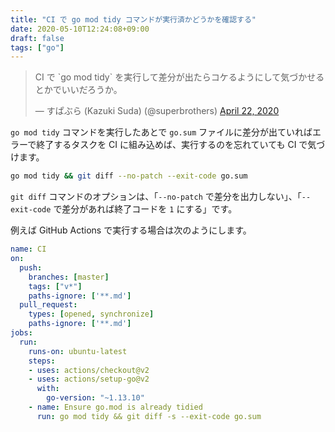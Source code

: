 ```yaml
---
title: "CI で go mod tidy コマンドが実行済かどうかを確認する"
date: 2020-05-10T12:24:08+09:00
draft: false
tags: ["go"]
---
```


<blockquote class="twitter-tweet"><p lang="ja" dir="ltr">CI で `go mod tidy` を実行して差分が出たらコケるようにして気づかせるとかでいいだろうか。</p>&mdash; すぱぶら (Kazuki Suda) (@superbrothers) <a href="https://twitter.com/superbrothers/status/1252762835563589632?ref_src=twsrc%5Etfw">April 22, 2020</a></blockquote> <script async src="https://platform.twitter.com/widgets.js" charset="utf-8"></script>

`go mod tidy` コマンドを実行したあとで `go.sum` ファイルに差分が出ていればエラーで終了するタスクを CI に組み込めば、実行するのを忘れていても CI で気づけます。

```bash
go mod tidy && git diff --no-patch --exit-code go.sum
```

`git diff` コマンドのオプションは、「`--no-patch` で差分を出力しない」、「`--exit-code` で差分があれば終了コードを `1` にする」です。

例えば GitHub Actions で実行する場合は次のようにします。

```yaml
name: CI
on:
  push:
    branches: [master]
    tags: ["v*"]
    paths-ignore: ['**.md']
  pull_request:
    types: [opened, synchronize]
    paths-ignore: ['**.md']
jobs:
  run:
    runs-on: ubuntu-latest
    steps:
    - uses: actions/checkout@v2
    - uses: actions/setup-go@v2
      with:
        go-version: "~1.13.10"
    - name: Ensure go.mod is already tidied
      run: go mod tidy && git diff -s --exit-code go.sum
```
